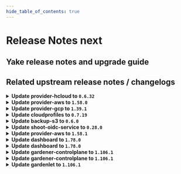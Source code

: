 ```yaml
---
hide_table_of_contents: true
---
```


# Release Notes next

## Yake release notes and upgrade guide

## Related upstream release notes / changelogs


<details>
<summary><b>Update provider-hcloud to <code>0.6.32</code></b></summary>

# [gardener-extension-provider-hcloud] v0.6.32

</details>

<details>
<summary><b>Update provider-aws to <code>1.58.0</code></b></summary>

# [gardener/gardener-extension-provider-aws]

## ✨ New Features

- `[USER]` The admission webhook now validates `CredentialsBinding`s. by @dimityrmirchev [#1047]
- `[USER]` Enable support for the field `shoot.Spec.CloudProfile` alongside `cloudProfileName` and enable the future use of `NamespacedCloudProfile`. by @LucaBernstein [#1000]
- `[USER]` The provider-aws extension does now support shoot clusters with Kubernetes version 1.31. You should consider the [Kubernetes release notes](https://github.com/kubernetes/kubernetes/blob/master/CHANGELOG/CHANGELOG-1.31.md) before upgrading to 1.31.  by @ialidzhikov [#1055]
## 🐛 Bug Fixes

- `[OPERATOR]` An issue causing Shoot force deletion to fail because the control plane webhook failing to get the Infrastructure object from the Seed cluster is now fixed. The control plane webhook now reads the infrastructureConfig from the Shoot spec in the Cluster resource. Previously, it was fetching the Infrastructure object from the Seed cluster and was reading the infrastructureConfig from there. by @Kostov6 [#1068]
- `[USER]` Fix cleanup of routing table associations by @hebelsan [#1083]
## 🏃 Others

- `[OPERATOR]` Create IPv6 ServiceCIDR and write IPv6 ranges to Infra.Status.Networking by @axel7born [#1081]
- `[OPERATOR]` The shoot-webhook that mutates the `addons-nginx-ingress-controller` ConfigMap does now specify object selector. The webhook will now intercept only requests for the `addons-nginx-ingress-controller` ConfigMap. by @ialidzhikov [#988]
- `[OPERATOR]` The aws-ipam-controller is enabled for IPv6 and dual stack shoot clusters. It replaces the IPAM of the cloud-controller-manager and kube-controller-manager and supports additionally prefix delegation in case of IPv6 or dual stack.  by @DockToFuture [#984]
- `[OPERATOR]` Add ipv6 support to deploy IPv6 shoots. by @axel7born [#1024]
- `[OPERATOR]` Enable `nat64` and `dns64` for IPv6 shoot clusters. by @DockToFuture [#1082]
- `[OPERATOR]` Fix error classification when deleting DNS record sets by @hebelsan [#1033]
- `[OPERATOR]` The provider-aws extension no longer configures min/maxAllowed in any managed VPA resource. by @hebelsan [#1070]
- `[OPERATOR]` The following images are updated:  
  registry.k8s.io/provider-aws/aws-ebs-csi-driver: v1.29.0 -> v1.35.0 by @scs-gardener-team-gitlab [#1080]
- `[OPERATOR]` `aws-custom-route-controller` is disabled for IPv6. by @DockToFuture [#1088]
- `[OPERATOR]` Update cloud-provider images including CSI driver images by @hebelsan [#1072]
- `[OPERATOR]` Add flow migration integration test by @kon-angelo [#1046]
- `[DEVELOPER]` Update gardener/gardener to 1.103.0 and golang to 1.23.0 by @hebelsan [#1049]
# [gardener/machine-controller-manager-provider-aws]

## 🏃 Others

- `[OPERATOR]` `InitializeMachine` returns `Uninitialized` error code if VM is not found. by @thiyyakat [gardener/machine-controller-manager-provider-aws#173]
- `[OPERATOR]` Set PrimaryIpv6 flag for instances with IPv6 addresses. by @axel7born [gardener/machine-controller-manager-provider-aws#174]
- `[OPERATOR]` Use `ProviderID` as a fallback for fetching the VM. by @thiyyakat [gardener/machine-controller-manager-provider-aws#173]
- `[OPERATOR]` Golang version used upgraded to `1.22.5` by @rishabh-11 [gardener/machine-controller-manager-provider-aws#166]
- `[OPERATOR]` Golangci-lint will now be used as the linter instead of the older golint. by @aaronfern [gardener/machine-controller-manager-provider-aws#168]
# [gardener/machine-controller-manager]

## ✨ New Features

- `[DEVELOPER]` MCM adds the name of the machine to `node.gardener.cloud/machine-name` label of the corresponding node. by @oliver-goetz [gardener/machine-controller-manager#919]
- `[DEVELOPER]` MCM replaces the magic string `<<MACHINE_NAME>>` in user data with the name of the machine when it is bootstrapped. by @oliver-goetz [gardener/machine-controller-manager#919]
## 🐛 Bug Fixes

- `[OPERATOR]` Fixed a bug where failure of machine initialization caused label updates to not happen.  by @thiyyakat [gardener/machine-controller-manager#940]
- `[DEVELOPER]` Fixed bug that removed the shoot-- prefix from control cluster namespace for integration tests using the gardener local setup case by @thiyyakat [gardener/machine-controller-manager#935]
## 🏃 Others

- `[OPERATOR]` `getVMStatus` always redirects to `InitiateDrain`. It also populates the node label on the machine object by checking `node.gardener.cloud/machine-name` label on the nodes.  by @thiyyakat [gardener/machine-controller-manager#940]
- `[OPERATOR]` Drain timeout is now correctly honored for Pod eviction during Machine Drain by @sssash18 [gardener/machine-controller-manager#920]
- `[OPERATOR]` golangci-lint will now be used as the linter instead of the older golint by @aaronfern [gardener/machine-controller-manager#929]
- `[OPERATOR]` Golang version used is now upgraded to `1.22.5` by @aaronfern [gardener/machine-controller-manager#929]
- `[DEVELOPER]` The following dependencies are updated:  
  - `k8s.io/*` : `v0.29.3` -> `v0.31.0` by @ary1992 [gardener/machine-controller-manager#938]
## 📖 Documentation

- `[OPERATOR]` Broken API doc links are now fixed by @rishabh-11 [gardener/machine-controller-manager#927]

</details>

<details>
<summary><b>Update provider-gcp to <code>1.39.1</code></b></summary>

# [gardener/gardener-extension-provider-gcp]

## 🏃 Others

- `[OPERATOR]` Fix an issue where the firewall rules where created with the wrong priority when using the flow reconciler. by @kon-angelo [#873]

## Helm Charts
- admission-gcp-application: `europe-docker.pkg.dev/gardener-project/releases/charts/gardener/extensions/admission-gcp-application:v1.39.1`
- admission-gcp-runtime: `europe-docker.pkg.dev/gardener-project/releases/charts/gardener/extensions/admission-gcp-runtime:v1.39.1`
- provider-gcp: `europe-docker.pkg.dev/gardener-project/releases/charts/gardener/extensions/provider-gcp:v1.39.1`
## Docker Images
- gardener-extension-admission-gcp: `europe-docker.pkg.dev/gardener-project/releases/gardener/extensions/admission-gcp:v1.39.1`
- gardener-extension-provider-gcp: `europe-docker.pkg.dev/gardener-project/releases/gardener/extensions/provider-gcp:v1.39.1`


</details>

<details>
<summary><b>Update cloudprofiles to <code>0.7.19</code></b></summary>

**Full Changelog**: https://github.com/gardener-community/cloudprofiles/compare/0.7.18...0.7.19

</details>

<details>
<summary><b>Update backup-s3 to <code>0.6.0</code></b></summary>

## General Changes

* Bump g/g to 1.95.6 (#9) @robertvolkmann
* Add Service in order to generate correct NetworkPolicies (#8) @maboehm


</details>

<details>
<summary><b>Update shoot-oidc-service to <code>0.28.0</code></b></summary>

# [gardener/gardener-extension-shoot-oidc-service]

## 🏃 Others

- `[OPERATOR]` The extension and OWA do not set cpu and memory limits. VPA is utilised to set proper recommendations. by @dimityrmirchev [#243]
# [gardener/oidc-webhook-authenticator]

## 🏃 Others

- `[OPERATOR]` OWA is now built with go version 1.23.1. by @dimityrmirchev [gardener/oidc-webhook-authenticator#160]
- `[OPERATOR]` OWA is now built using go version 1.23.2. by @dimityrmirchev [gardener/oidc-webhook-authenticator#162]

## Helm Charts
- shoot-oidc-service: `europe-docker.pkg.dev/gardener-project/releases/charts/gardener/extensions/shoot-oidc-service:v0.28.0`
## Docker Images
- gardener-extension-shoot-oidc-service: `europe-docker.pkg.dev/gardener-project/releases/gardener/extensions/shoot-oidc-service:v0.28.0`


</details>

<details>
<summary><b>Update provider-aws to <code>1.58.1</code></b></summary>

# [gardener/gardener-extension-provider-aws]

## 🐛 Bug Fixes

- `[OPERATOR]` Fix flow: Ignore subnet not found in infra state while deleting routing table associations by @hebelsan [#1098]

## Helm Charts
- admission-aws-application: `europe-docker.pkg.dev/gardener-project/releases/charts/gardener/extensions/admission-aws-application:v1.58.1`
- admission-aws-runtime: `europe-docker.pkg.dev/gardener-project/releases/charts/gardener/extensions/admission-aws-runtime:v1.58.1`
- provider-aws: `europe-docker.pkg.dev/gardener-project/releases/charts/gardener/extensions/provider-aws:v1.58.1`
## Docker Images
- gardener-extension-admission-aws: `europe-docker.pkg.dev/gardener-project/releases/gardener/extensions/admission-aws:v1.58.1`
- gardener-extension-provider-aws: `europe-docker.pkg.dev/gardener-project/releases/gardener/extensions/provider-aws:v1.58.1`


</details>

<details>
<summary><b>Update dashboard to <code>1.78.0</code></b></summary>

# [gardener/dashboard]

## ⚠️ Breaking Changes

- `[OPERATOR]` Cost Object: You must migrate existing configurations to the new format. Previously, the configuration used `Values.global.dashboard.frontendConfig.costObject`. It should now be updated to `Values.global.dashboard.frontendConfig.costObjects`, which is a list of objects. Each object in this list must include a `type` property, alongside existing properties such as `title`, `description`, and `regex`. by @petersutter [#2102]
- `[USER]` Removed the ability for users to retrieve their token from the My Account page. by @petersutter [#2131]
## ✨ New Features

- `[USER]` Header warnings returned by the Kubernetes API server are now displayed as notifications in the Gardener dashboard. This includes important messages like deprecation warnings. Additionally, admission webhooks may provide custom warnings in the headers by @grolu [#2033]
- `[USER]` Upgraded the code editor from CodeMirror 5 to CodeMirror 6 to enhance performance, modernize the interface, and improve extensibility by @grolu [#2058]
- `[USER]` Support Azure Cloud Configuration for DNS Secrets by @grolu [#2034]
- `[OPERATOR]` Enhanced cost object configuration to support multiple cost object types. The selected type is now stored under `Project.annotations["billing.gardener.cloud/costObjectType"]`. by @petersutter [#2102]
## 🐛 Bug Fixes

- `[USER]` Fixed issues with hibernation schedule dialog: reset button and time saving by @petersutter [#2076]
- `[USER]` Consider all seeds for Shoot migration and add warning for provider mismatch by @petersutter [#2079]
- `[USER]` To enhance the overview and readability of the cluster list, particularly in environments constrained by space or containing an abundance of information, we have introduced a feature that allows items to be collapsed when they are displayed in the cluster list. by @grolu [#1991]
- `[USER]` Fixed display issues with minimum volume size by @grolu [#2030]
## 🏃 Others

- `[USER]` The option to rotate the SSH keypair is hidden when SSH access is disabled. by @petersutter [#2077]

## Docker Images
- gardener-dashboard: `europe-docker.pkg.dev/gardener-project/releases/gardener/dashboard:1.78.0`


</details>

<details>
<summary><b>Update dashboard to <code>1.78.0</code></b></summary>

# [gardener/dashboard]

## ⚠️ Breaking Changes

- `[OPERATOR]` Cost Object: You must migrate existing configurations to the new format. Previously, the configuration used `Values.global.dashboard.frontendConfig.costObject`. It should now be updated to `Values.global.dashboard.frontendConfig.costObjects`, which is a list of objects. Each object in this list must include a `type` property, alongside existing properties such as `title`, `description`, and `regex`. by @petersutter [#2102]
- `[USER]` Removed the ability for users to retrieve their token from the My Account page. by @petersutter [#2131]
## ✨ New Features

- `[USER]` Header warnings returned by the Kubernetes API server are now displayed as notifications in the Gardener dashboard. This includes important messages like deprecation warnings. Additionally, admission webhooks may provide custom warnings in the headers by @grolu [#2033]
- `[USER]` Upgraded the code editor from CodeMirror 5 to CodeMirror 6 to enhance performance, modernize the interface, and improve extensibility by @grolu [#2058]
- `[USER]` Support Azure Cloud Configuration for DNS Secrets by @grolu [#2034]
- `[OPERATOR]` Enhanced cost object configuration to support multiple cost object types. The selected type is now stored under `Project.annotations["billing.gardener.cloud/costObjectType"]`. by @petersutter [#2102]
## 🐛 Bug Fixes

- `[USER]` Fixed issues with hibernation schedule dialog: reset button and time saving by @petersutter [#2076]
- `[USER]` Consider all seeds for Shoot migration and add warning for provider mismatch by @petersutter [#2079]
- `[USER]` To enhance the overview and readability of the cluster list, particularly in environments constrained by space or containing an abundance of information, we have introduced a feature that allows items to be collapsed when they are displayed in the cluster list. by @grolu [#1991]
- `[USER]` Fixed display issues with minimum volume size by @grolu [#2030]
## 🏃 Others

- `[USER]` The option to rotate the SSH keypair is hidden when SSH access is disabled. by @petersutter [#2077]

## Docker Images
- gardener-dashboard: `europe-docker.pkg.dev/gardener-project/releases/gardener/dashboard:1.78.0`


</details>

<details>
<summary><b>Update gardener-controlplane to <code>1.106.1</code></b></summary>

# [gardener/gardener]

## 🐛 Bug Fixes

- `[OPERATOR]` The `gardener-resource-manager` does not mark `Deployment`s as progressing when there are still completed `Pod`s in the system. by @timuthy [#10727]
## 🏃 Others

- `[OPERATOR]` IPv6 support for `node-local-dns`. by @DockToFuture [#10707]
- `[OPERATOR]` Fixed an issue that would cause the entry for the `machine-state` in the `ShootState` to be overwritten with nil data during control plane migration, if the `migrate` phase errored and was retried after the `MachineDeployment`, `MachineSet` and `Machine` objects were deleted, which would result in the Shoot's nodes to be recreated during Control Plane Migration. by @plkokanov [#10695]

## Helm Charts
- controlplane: `europe-docker.pkg.dev/gardener-project/releases/charts/gardener/controlplane:v1.106.1`
- gardenlet: `europe-docker.pkg.dev/gardener-project/releases/charts/gardener/gardenlet:v1.106.1`
- operator: `europe-docker.pkg.dev/gardener-project/releases/charts/gardener/operator:v1.106.1`
- resource-manager: `europe-docker.pkg.dev/gardener-project/releases/charts/gardener/resource-manager:v1.106.1`
## Docker Images
- admission-controller: `europe-docker.pkg.dev/gardener-project/releases/gardener/admission-controller:v1.106.1`
- apiserver: `europe-docker.pkg.dev/gardener-project/releases/gardener/apiserver:v1.106.1`
- controller-manager: `europe-docker.pkg.dev/gardener-project/releases/gardener/controller-manager:v1.106.1`
- gardenlet: `europe-docker.pkg.dev/gardener-project/releases/gardener/gardenlet:v1.106.1`
- node-agent: `europe-docker.pkg.dev/gardener-project/releases/gardener/node-agent:v1.106.1`
- operator: `europe-docker.pkg.dev/gardener-project/releases/gardener/operator:v1.106.1`
- resource-manager: `europe-docker.pkg.dev/gardener-project/releases/gardener/resource-manager:v1.106.1`
- scheduler: `europe-docker.pkg.dev/gardener-project/releases/gardener/scheduler:v1.106.1`


</details>

<details>
<summary><b>Update gardener-controlplane to <code>1.106.1</code></b></summary>

# [gardener/gardener]

## 🐛 Bug Fixes

- `[OPERATOR]` The `gardener-resource-manager` does not mark `Deployment`s as progressing when there are still completed `Pod`s in the system. by @timuthy [#10727]
## 🏃 Others

- `[OPERATOR]` IPv6 support for `node-local-dns`. by @DockToFuture [#10707]
- `[OPERATOR]` Fixed an issue that would cause the entry for the `machine-state` in the `ShootState` to be overwritten with nil data during control plane migration, if the `migrate` phase errored and was retried after the `MachineDeployment`, `MachineSet` and `Machine` objects were deleted, which would result in the Shoot's nodes to be recreated during Control Plane Migration. by @plkokanov [#10695]

## Helm Charts
- controlplane: `europe-docker.pkg.dev/gardener-project/releases/charts/gardener/controlplane:v1.106.1`
- gardenlet: `europe-docker.pkg.dev/gardener-project/releases/charts/gardener/gardenlet:v1.106.1`
- operator: `europe-docker.pkg.dev/gardener-project/releases/charts/gardener/operator:v1.106.1`
- resource-manager: `europe-docker.pkg.dev/gardener-project/releases/charts/gardener/resource-manager:v1.106.1`
## Docker Images
- admission-controller: `europe-docker.pkg.dev/gardener-project/releases/gardener/admission-controller:v1.106.1`
- apiserver: `europe-docker.pkg.dev/gardener-project/releases/gardener/apiserver:v1.106.1`
- controller-manager: `europe-docker.pkg.dev/gardener-project/releases/gardener/controller-manager:v1.106.1`
- gardenlet: `europe-docker.pkg.dev/gardener-project/releases/gardener/gardenlet:v1.106.1`
- node-agent: `europe-docker.pkg.dev/gardener-project/releases/gardener/node-agent:v1.106.1`
- operator: `europe-docker.pkg.dev/gardener-project/releases/gardener/operator:v1.106.1`
- resource-manager: `europe-docker.pkg.dev/gardener-project/releases/gardener/resource-manager:v1.106.1`
- scheduler: `europe-docker.pkg.dev/gardener-project/releases/gardener/scheduler:v1.106.1`


</details>

<details>
<summary><b>Update gardenlet to <code>1.106.1</code></b></summary>

# [gardener/gardener]

## 🐛 Bug Fixes

- `[OPERATOR]` The `gardener-resource-manager` does not mark `Deployment`s as progressing when there are still completed `Pod`s in the system. by @timuthy [#10727]
## 🏃 Others

- `[OPERATOR]` IPv6 support for `node-local-dns`. by @DockToFuture [#10707]
- `[OPERATOR]` Fixed an issue that would cause the entry for the `machine-state` in the `ShootState` to be overwritten with nil data during control plane migration, if the `migrate` phase errored and was retried after the `MachineDeployment`, `MachineSet` and `Machine` objects were deleted, which would result in the Shoot's nodes to be recreated during Control Plane Migration. by @plkokanov [#10695]

## Helm Charts
- controlplane: `europe-docker.pkg.dev/gardener-project/releases/charts/gardener/controlplane:v1.106.1`
- gardenlet: `europe-docker.pkg.dev/gardener-project/releases/charts/gardener/gardenlet:v1.106.1`
- operator: `europe-docker.pkg.dev/gardener-project/releases/charts/gardener/operator:v1.106.1`
- resource-manager: `europe-docker.pkg.dev/gardener-project/releases/charts/gardener/resource-manager:v1.106.1`
## Docker Images
- admission-controller: `europe-docker.pkg.dev/gardener-project/releases/gardener/admission-controller:v1.106.1`
- apiserver: `europe-docker.pkg.dev/gardener-project/releases/gardener/apiserver:v1.106.1`
- controller-manager: `europe-docker.pkg.dev/gardener-project/releases/gardener/controller-manager:v1.106.1`
- gardenlet: `europe-docker.pkg.dev/gardener-project/releases/gardener/gardenlet:v1.106.1`
- node-agent: `europe-docker.pkg.dev/gardener-project/releases/gardener/node-agent:v1.106.1`
- operator: `europe-docker.pkg.dev/gardener-project/releases/gardener/operator:v1.106.1`
- resource-manager: `europe-docker.pkg.dev/gardener-project/releases/gardener/resource-manager:v1.106.1`
- scheduler: `europe-docker.pkg.dev/gardener-project/releases/gardener/scheduler:v1.106.1`


</details>
